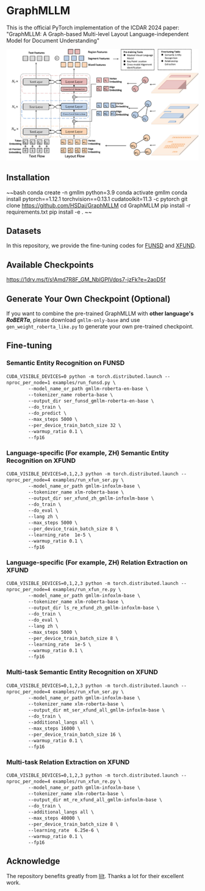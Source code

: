 # GraphMLLM

This is the official PyTorch implementation of the ICDAR 2024 paper: "GraphMLLM: A Graph-based Multi-level Layout Language-independent Model for Document Understanding"

<img src="./figs/framework.png" alt="framework"/>

## Installation
~~bash
conda create -n gmllm python=3.9
conda activate gmllm
conda install pytorch==1.12.1 torchvision==0.13.1 
cudatoolkit=11.3 -c pytorch
git clone https://github.com/HSDai/GraphMLLM
cd GraphMLLM
pip install -r requirements.txt
pip install -e .
~~

## Datasets

In this repository, we provide the fine-tuning codes for [FUNSD](https://guillaumejaume.github.io/FUNSD/) and [XFUND](https://github.com/doc-analysis/XFUND). 

## Available Checkpoints
https://1drv.ms/f/s!Amd7R8F_GM_NblGPlVdps7-jzFk?e=2aoD5f

## Generate Your Own Checkpoint (Optional)
If you want to combine the pre-trained GraphMLLM with **other language's *RoBERTa***, please download  `gmllm-only-base` and use `gen_weight_roberta_like.py` to generate your own pre-trained checkpoint.

## Fine-tuning

### Semantic Entity Recognition on FUNSD

```
CUDA_VISIBLE_DEVICES=0 python -m torch.distributed.launch --nproc_per_node=1 examples/run_funsd.py \
        --model_name_or_path gmllm-roberta-en-base \
        --tokenizer_name roberta-base \
        --output_dir ser_funsd_gmllm-roberta-en-base \
        --do_train \
        --do_predict \
        --max_steps 5000 \
        --per_device_train_batch_size 32 \
        --warmup_ratio 0.1 \
        --fp16
```

### Language-specific (For example, ZH) Semantic Entity Recognition on XFUND

```
CUDA_VISIBLE_DEVICES=0,1,2,3 python -m torch.distributed.launch --nproc_per_node=4 examples/run_xfun_ser.py \
        --model_name_or_path gmllm-infoxlm-base \
        --tokenizer_name xlm-roberta-base \
        --output_dir ser_xfund_zh_gmllm-infoxlm-base \
        --do_train \
        --do_eval \
        --lang zh \
        --max_steps 5000 \
        --per_device_train_batch_size 8 \
        --learning_rate  1e-5 \
        --warmup_ratio 0.1 \
        --fp16
```

### Language-specific (For example, ZH) Relation Extraction on XFUND

```
CUDA_VISIBLE_DEVICES=0,1,2,3 python -m torch.distributed.launch --nproc_per_node=4 examples/run_xfun_re.py \
        --model_name_or_path gmllm-infoxlm-base \
        --tokenizer_name xlm-roberta-base \
        --output_dir ls_re_xfund_zh_gmllm-infoxlm-base \
        --do_train \
        --do_eval \
        --lang zh \
        --max_steps 5000 \
        --per_device_train_batch_size 8 \
        --learning_rate  1e-5 \
        --warmup_ratio 0.1 \
        --fp16
```

### Multi-task Semantic Entity Recognition on XFUND

```
CUDA_VISIBLE_DEVICES=0,1,2,3 python -m torch.distributed.launch --nproc_per_node=4 examples/run_xfun_ser.py \
        --model_name_or_path gmllm-infoxlm-base \
        --tokenizer_name xlm-roberta-base \
        --output_dir mt_ser_xfund_all_gmllm-infoxlm-base \
        --do_train \
        --additional_langs all \
        --max_steps 16000 \
        --per_device_train_batch_size 16 \
        --warmup_ratio 0.1 \
        --fp16
```

### Multi-task Relation Extraction on XFUND

```
CUDA_VISIBLE_DEVICES=0,1,2,3 python -m torch.distributed.launch --nproc_per_node=4 examples/run_xfun_re.py \
        --model_name_or_path gmllm-infoxlm-base \
        --tokenizer_name xlm-roberta-base \
        --output_dir mt_re_xfund_all_gmllm-infoxlm-base \
        --do_train \
        --additional_langs all \
        --max_steps 40000 \
        --per_device_train_batch_size 8 \
        --learning_rate  6.25e-6 \
        --warmup_ratio 0.1 \
        --fp16
```

## Acknowledge

The repository benefits greatly from [lilt](https://github.com/jpWang/LiLT). Thanks a lot for their excellent work.

